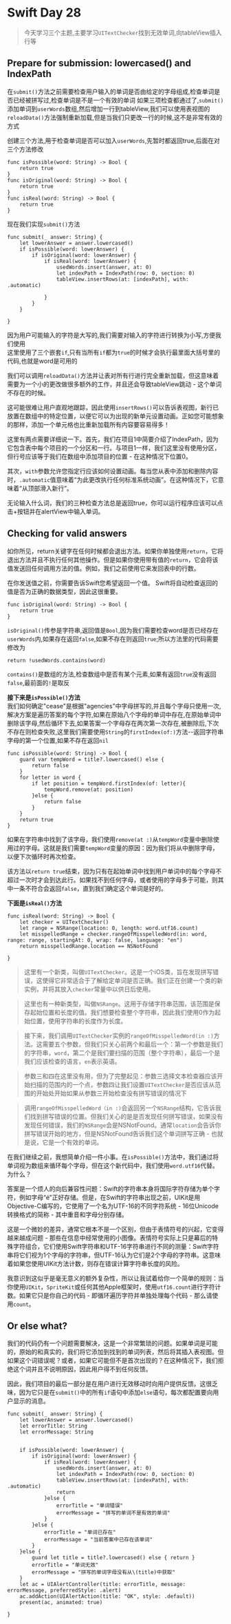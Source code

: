 # Swift Day 28

> 今天学习三个主题,主要学习`UITextChecker`找到无效单词,向tableView插入行等

## Prepare for submission: lowercased() and IndexPath

在`submit()`方法之前需要检查用户输入的单词是否由给定的字母组成,检查单词是否已经被拼写过,检查单词是不是一个有效的单词
如果三项检查都通过了,`submit()`添加单词到`userWords`数组,然后增加一行到tableView,我们可以使用表视图的`reloadData()`方法强制重新加载,但是当我们只更改一行的时候,这不是非常有效的方式

创建三个方法,用于检查单词是否可以加入`userWords`,先暂时都返回true,后面在对三个方法修改

```
func isPossible(word: String) -> Bool {
    return true
}
func isOriginal(word: String) -> Bool {
    return true
}
func isReal(word: String) -> Bool {
    return true
}
```

现在我们实现`submit()`方法

```
func submit(_ answer: String) {
    let lowerAnswer = answer.lowercased()
    if isPossible(word: lowerAnswer) {
        if isOriginal(word: lowerAnswer) {
            if isReal(word: lowerAnswer) {
                usedWords.insert(answer, at: 0)
                let indexPath = IndexPath(row: 0, section: 0)
                tableView.insertRows(at: [indexPath], with: .automatic)
                
            }
        }
    }
    
}
```
因为用户可能输入的字符是大写的,我们需要对输入的字符进行转换为小写,方便我们使用		
这里使用了三个嵌套`if`,只有当所有`if`都为`true`的时候才会执行最里面大括号里的代码,也就是word是可用的

我们可以调用`reloadData()`方法并让表对所有行进行完全重新加载，但这意味着需要为一个小的更改做很多额外的工作，并且还会导致tableView跳动 - 这个单词不存在的时候。

这可能很难让用户直观地跟踪，因此使用`insertRows()`可以告诉表视图，新行已放置在数组中的特定位置，以便它可以为出现的新单元设置动画。正如您可能想象的那样，添加一个单元格也比重新加载所有内容要容易得多！

这里有两点需要详细说一下。首先，我们在项目1中简要介绍了IndexPath，因为它包含表中每个项目的一个分区和一行。与项目1一样，我们这里没有使用分区，但行号应该等于我们在数组中添加项目的位置 - 在这种情况下位置0。

其次，`with`参数允许您指定行应该如何设置动画。每当您从表中添加和删除内容时，`.automatic`值意味着“为此更改执行任何标准系统动画”。在这种情况下，它意味着“从顶部滑入新行”。

无论输入什么词，我们的三种检查方法总是返回true，你可以运行程序应该可以点击+按钮并在alertView中输入单词。
## Checking for valid answers
如你所见，return关键字在任何时候都会退出方法。如果你单独使用`return`，它将退出方法并且不执行任何其他操作。但是如果你使用带有值的`return`，它会将该值发送回任何调用方法的值。例如，我们之前使用它来发回表中的行数。

在你发送值之前，你需要告诉Swift您希望返回一个值。 Swift将自动检查返回的值是否为正确的数据类型，因此这很重要。

```
func isOriginal(word: String) -> Bool {
    return true
}
```
`isOriginal()`传参是字符串,返回值是`Bool`,因为我们需要检查word是否已经存在`userWords`内,如果存在返回`false`,如果不存在则返回`true`;所以方法里的代码需要修改为

```
return !usedWords.contains(word)
```
`contains()`是数组的方法,检查数组中是否有某个元素,如果有返回`true`没有返回`false`,最前面的`!`是取反

**接下来是`isPossible()`方法**		
我们如何确定"cease"是根据"agencies"中字母拼写的,并且每个字母只使用一次,解决方案是遍历答案的每个字符,如果在原始八个字母的单词中存在,在原始单词中删除该字母,然后循环下去,如果答案一个字母存在两次第一次存在,被删除后,下次不存在则检查失败,这里我们需要使用`String`的`firstIndex(of:)`方法--返回字符串字母的第一个位置,如果不存在返回`nil`

```
func isPossible(word: String) -> Bool {
    guard var tempWord = title?.lowercased() else {
        return false
    }
    for letter in word {
        if let position = tempWord.firstIndex(of: letter){
            tempWord.remove(at: position)
        }else {
            return false
        }
    }
    return true
}
```

如果在字符串中找到了该字母，我们使用`remove(at :)`从`tempWord`变量中删除使用过的字母。这就是我们需要`tempWord`变量的原因：因为我们将从中删除字母，以便下次循环时再次检查。

该方法以`return true`结束，因为只有在起始单词中找到用户单词中的每个字母不超过一次时才会到达此行。如果找不到任何字母，或者使用的字母多于可能，则其中一条不符合会返回`false`，直到我们确定这个单词是好的。

**下面是`isReal()`方法**		

```
func isReal(word: String) -> Bool {
    let checker = UITextChecker()
    let range = NSRange(location: 0, length: word.utf16.count)
    let misspelledRange = checker.rangeOfMisspelledWord(in: word, range: range, startingAt: 0, wrap: false, language: "en")
    return misspelledRange.location == NSNotFound
    
}
```
>这里有一个新类，叫做`UITextChecker`。这是一个iOS类，旨在发现拼写错误，这使得它非常适合于了解给定单词是否正确。我们正在创建一个类的新实例，并将其放入`checker`常量中以供日后使用。

>这里也有一种新类型，叫做`NSRange`。这用于存储字符串范围，该范围是保存起始位置和长度的值。我们想要检查整个字符串，因此我们使用0作为起始位置，使用字符串的长度作为长度。

>接下来，我们调用`UITextChecker`实例的`rangeOfMisspelledWord(in :)`方法。这需要五个参数，但我们只关心前两个和最后一个：第一个参数是我们的字符串，`word`，第二个是我们要扫描的范围（整个字符串），最后一个是我们应该检查的语言，`en`表示英语。

>参数三和四在这里没有用，但为了完整起见：参数三选择文本检查器应该开始扫描的范围内的一个点，参数四让我们设置`UITextChecker`是否应该从范围的开始处开始如果从参数三开始检查没有拼写错误的情况下

>调用`rangeOfMisspelledWord（in :)`会返回另一个`NSRange`结构，它告诉我们找到拼写错误的位置。但我们关心的是是否发现任何拼写错误，如果没有发现任何错误，我们的`NSRange`会是NSNotFound。通常`location`会告诉你拼写错误开始的地方，但是NSNotFound告诉我们这个单词拼写正确 - 也就是说，它是一个有效的单词。
>

在我们继续之前，我想简单介绍一件小事。在`isPossible()`方法中，我们通过将单词视为数组来循环每个字母，但在这个新代码中，我们使用`word.utf16`代替。为什么？

答案是一个烦人的向后兼容性问题：Swift的字符串本身将国际字符存储为单个字符，例如字母“é”正好存储。但是，在Swift的字符串出现之前，UIKit是用Objective-C编写的，它使用了一个名为UTF-16的不同字符系统 - 16位Unicode转换格式的简称 - 其中重音和字母分别存储。

这是一个微妙的差异，通常它根本不是一个区别，但由于表情符号的兴起，它变得越来越成问题 - 那些在信息中经常使用的小图像。表情符号实际上只是幕后的特殊字符组合，它们使用Swift字符串和UTF-16字符串进行不同的测量：Swift字符串将它们视为1个字母的字符串，但UTF-16认为它们是2个字母的字符串。这意味着如果您使用UIKit方法计数，则存在错误计算字符串长度的风险。

我意识到这似乎是毫无意义的额外复杂性，所以让我试着给你一个简单的规则：当你使用`UIKit`，`SpriteKit`或任何其他Apple框架时，使用`utf16.count`进行字符计数。如果它只是你自己的代码 - 即循环遍历字符并单独处理每个代码 - 那么请使用`count`。
## Or else what?

我们的代码仍有一个问题需要解决，这是一个非常繁琐的问题。如果单词是可能的，原始的和真实的，我们将它添加到找到的单词列表，然后将其插入表视图。但如果这个词错误呢？或者，如果它可能但不是首次出现的？在这种情况下，我们拒绝这个词并且不说明原因，因此用户得不到任何反馈。

因此，我们项目的最后一部分是在用户进行无效移动时向用户提供反馈。这很乏味，因为它只是在`submit()`中的所有`if`语句中添加`else`语句，每次都配置要向用户显示的消息。

```
func submit(_ answer: String) {
    let lowerAnswer = answer.lowercased()
    let errorTitle: String
    let errorMessage: String
    
    
    if isPossible(word: lowerAnswer) {
        if isOriginal(word: lowerAnswer) {
            if isReal(word: lowerAnswer) {
                usedWords.insert(answer, at: 0)
                let indexPath = IndexPath(row: 0, section: 0)
                tableView.insertRows(at: [indexPath], with: .automatic)
                return
            }else {
                errorTitle = "单词错误"
                errorMessage = "拼写的单词不是有效的单词"
            }
        }else {
            errorTitle = "单词已存在"
            errorMessage = "当前答案中已存在该单词"
        }
    }else {
        guard let title = title?.lowercased() else { return }
        errorTitle = "单词无效"
        errorMessage = "拼写的单词字母没有从\(title)中获取"
    }
    let ac = UIAlertController(title: errorTitle, message: errorMessage, preferredStyle: .alert)
    ac.addAction(UIAlertAction(title: "OK", style: .default))
    present(ac, animated: true)
    
}
```

